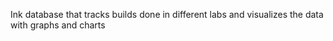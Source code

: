 Ink database that tracks builds done in different labs and visualizes the data with graphs and charts

